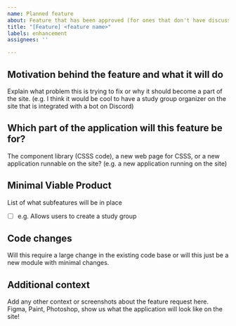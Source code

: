 ```yaml
---
name: Planned feature
about: Feature that has been approved (for ones that don't have discussions)
title: "[Feature] <feature name>"
labels: enhancement
assignees: ''

---
```


## Motivation behind the feature and what it will do
Explain what problem this is trying to fix or why it should become a part of the site. (e.g. I think it would be cool to have a study group organizer on the site that is integrated with a bot on Discord)

## Which part of the application will this feature be for?
The component library (CSSS code), a new web page for CSSS, or a new application runnable on the site? (e.g. a new application running on the site)

## Minimal Viable Product
List of what subfeatures will be in place
- [ ] e.g. Allows users to create a study group

## Code changes
Will this require a large change in the existing code base or will this just be a new module with minimal changes.

## Additional context
Add any other context or screenshots about the feature request here. Figma, Paint, Photoshop, show us what the application will look like on the site!
